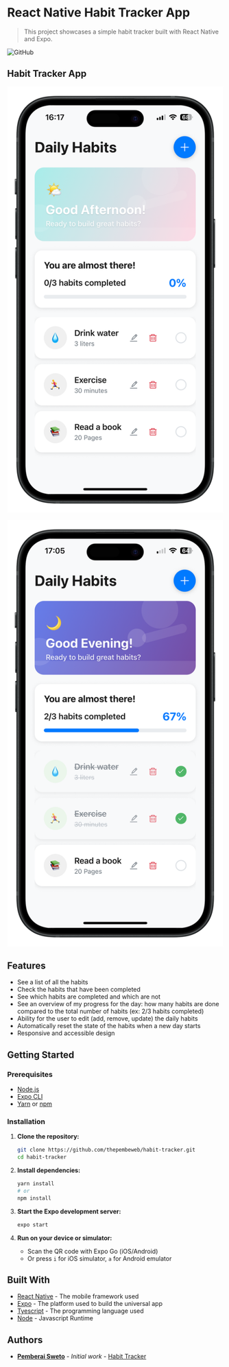 # React Native Habit Tracker App

> This project showcases a simple habit tracker built with React Native and Expo.

![GitHub](https://img.shields.io/github/license/mashape/apistatus.svg)

## Habit Tracker App

![Habit tracker App screenshot](assets/app-screenshot.png)

![Habit tracker App screenshot](assets/app-screenshot2.png)

## Features

- See a list of all the habits
- Check the habits that have been completed
- See which habits are completed and which are not
- See an overview of my progress for the day: how many habits are done compared to the total number of habits (ex: 2/3 habits completed)
- Ability for the user to edit (add, remove, update) the daily habits
- Automatically reset the state of the habits when a new day starts
- Responsive and accessible design

## Getting Started

### Prerequisites

- [Node.js](https://nodejs.org/)
- [Expo CLI](https://docs.expo.dev/get-started/installation/)
- [Yarn](https://yarnpkg.com/) or [npm](https://www.npmjs.com/)

### Installation

1. **Clone the repository:**

   ```sh
   git clone https://github.com/thepembeweb/habit-tracker.git
   cd habit-tracker
   ```

2. **Install dependencies:**

   ```sh
   yarn install
   # or
   npm install
   ```

3. **Start the Expo development server:**

   ```sh
   expo start
   ```

4. **Run on your device or simulator:**
   - Scan the QR code with Expo Go (iOS/Android)
   - Or press `i` for iOS simulator, `a` for Android emulator

## Built With

- [React Native](https://reactnative.dev/) - The mobile framework used
- [Expo](https://expo.dev/) - The platform used to build the universal app
- [Tyescript](https://www.typescriptlang.org/) - The programming language used
- [Node](https://nodejs.org) - Javascript Runtime

## Authors

- **[Pemberai Sweto](https://github.com/thepembeweb)** - _Initial work_ - [Habit Tracker](https://github.com/thepembeweb/habit-tracker)
